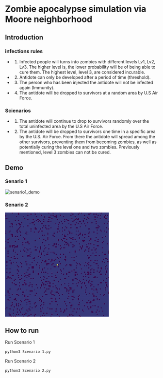 # Zombie apocalypse simulation via Moore neighborhood

## Introduction
### infections rules
- 1. Infected people will turns into zombies with different levels Lv1, Lv2, Lv3. The higher level is, the lower probability will be of being able to cure them. The highest level, level 3, are considered incurable.
- 2. Antidote can only be developed after a period of time (threshold).
- 3. The person who has been injected the antidote will not be infected again (Immunity).
- 4. The antidote will be dropped to survivors at a random area by U.S Air Force.


### Scienarios 
- 1. The antidote will continue to drop to survivors randomly over the total uninfected area by the U.S Air Force.
- 2. The antidote will be dropped to survivors one time in a specific area by the U.S. Air Force. From there the antidote will spread among the other survivors, preventing them from becoming zombies, as well as potentially curing the level one and two zombies. Previously mentioned, level 3 zombies can not be cured. 

## Demo

### Senario 1
<img src='Image/senario_1.gif' alt = 'senario1_demo'>

### Senario 2
<img src='Image/senario_2.gif' alt = 'senario2_demo'>

## How to run 

Run Scenario 1

```bash
python3 Scenario 1.py
```
Run Scenario 2

```bash
python3 Scenario 2.py
```

